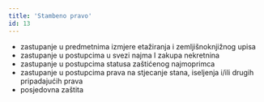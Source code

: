 ```yaml
---
title: 'Stambeno pravo'
id: 13
---
```


* zastupanje u predmetnima izmjere etažiranja i zemljišnoknjižnog upisa
* zastupanje u postupcima u svezi najma I zakupa nekretnina
* zastupanje u postupcima statusa zaštićenog najmoprimca
* zastupanje u postupcima prava na stjecanje stana, iseljenja i/ili drugih pripadajućih prava
* posjedovna zaštita